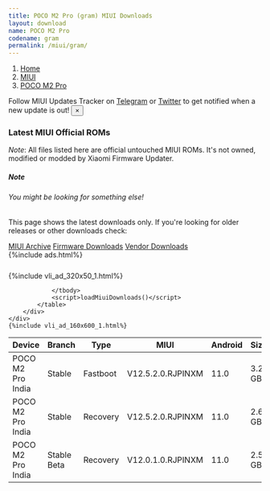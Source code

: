 ```yaml
---
title: POCO M2 Pro (gram) MIUI Downloads
layout: download
name: POCO M2 Pro
codename: gram
permalink: /miui/gram/
---
```

<nav aria-label="breadcrumb">
    <ol class="breadcrumb">
        <li class="breadcrumb-item"><a href="/">Home</a></li>
        <li class="breadcrumb-item"><a href="/miui/">MIUI</a></li>
        <li class="breadcrumb-item active" aria-current="page"><a href="/miui/gram/">POCO M2 Pro</a></li>
    </ol>
</nav>
<div class="alert alert-primary alert-dismissible fade show" role="alert">
    Follow MIUI Updates Tracker on <a href="https://t.me/MIUIUpdatesTracker" class="alert-link">Telegram</a>
     or <a href="https://twitter.com/MiFwUpdater" class="alert-link">Twitter</a> to get notified when a new update is out!
    <button type="button" class="close" data-dismiss="alert" aria-label="Close">
        <span aria-hidden="true">&times;</span>
    </button>
</div>

### Latest MIUI Official ROMs
*Note*: All files listed here are official untouched MIUI ROMs. It's not owned, modified or modded by Xiaomi Firmware Updater.
<div class="card">
  <div class="card-body">
    <h5 class="card-title">Note</h5>
    <h6 class="card-subtitle mb-2 text-muted">You might be looking for something else!</h6>
    <p class="card-text">This page shows the latest downloads only.
     If you're looking for older releases or other downloads check:</p>
    <a href="/archive/miui/gram/" class="card-link">MIUI Archive</a>
    <a href="/firmware/gram/" class="card-link">Firmware Downloads</a>
    <a href="/vendor/gram/" class="card-link">Vendor Downloads</a>
  </div>
</div>
{%include ads.html%}
<div class="row justify-content-center">
    <div class="col-10">
        <div class="table-responsive-md" style="margin-top: 25px;">
            {%include vli_ad_320x50_1.html%}
            <table id="miui" class="display dt-responsive nowrap compact table table-striped table-hover table-sm">
                <thead class="thead-dark">
                    <tr>
                        <th data-ref="device">Device</th>
                        <th data-ref="branch">Branch</th>
                        <th data-ref="type">Type</th>
                        <th data-ref="miui">MIUI</th>
                        <th data-ref="android">Android</th>
                        <th data-ref="size">Size</th>
                        <th data-ref="size">Date</th>
                        <th data-ref="link">Link</th>
                    </tr>
                </thead>
                <tbody>
                <tr><td>POCO M2 Pro India</td><td>Stable</td><td>Fastboot</td><td>V12.5.2.0.RJPINXM</td><td>11.0</td><td>3.2 GB</td><td>2021-10-28</td><td><a href="/miui/gram/stable/V12.5.2.0.RJPINXM/">Download</a></td></tr>
<tr><td>POCO M2 Pro India</td><td>Stable</td><td>Recovery</td><td>V12.5.2.0.RJPINXM</td><td>11.0</td><td>2.6 GB</td><td>2021-11-05</td><td><a href="/miui/gram/stable/V12.5.2.0.RJPINXM/">Download</a></td></tr>
<tr><td>POCO M2 Pro India</td><td>Stable Beta</td><td>Recovery</td><td>V12.0.1.0.RJPINXM</td><td>11.0</td><td>2.5 GB</td><td>2021-08-20</td><td><a href="/miui/gram/stable beta/V12.0.1.0.RJPINXM/">Download</a></td></tr>

                </tbody>
                <script>loadMiuiDownloads()</script>
            </table>
        </div>
    </div>
    {%include vli_ad_160x600_1.html%}
</div>
